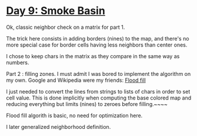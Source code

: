 # [Day 9: Smoke Basin](https://adventofcode.com/2021/day/9)

Ok, classic neighbor check on a matrix for part 1.

The trick here consists in adding borders (nines) to the map, and there's no more special case for border cells having less
neighbors than center ones.

I chose to keep chars in the matrix as they compare in the same way as numbers.

Part 2 : filling zones. I must admit I was bored to implement the algorithm on my own.
Google and Wikipedia were my friends: [Flood fill](https://en.wikipedia.org/wiki/Flood_fill)

I just needed to convert the lines from strings to lists of chars in order to set cell value. 
This is done implicitly when computing the base colored map and reducing everything but limits (nines) to zeroes
before filling.~~~~

Flood fill algorith is basic, no need for optimization here. 

I later generalized neighborhood definition.